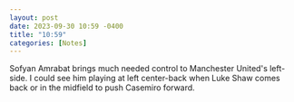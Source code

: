 ```yaml
---
layout: post
date: 2023-09-30 10:59 -0400
title: "10:59"
categories: [Notes]
---
```


Sofyan Amrabat brings much needed control to Manchester United's left-side. I could see him playing at left center-back when Luke Shaw comes back or in the midfield to push Casemiro forward.